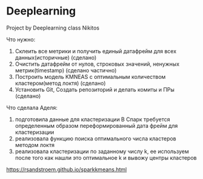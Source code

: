 # Deeplearning
Project by Deeplearning class Nikitos

Что нужно:
1. Склеить все метрики и получить единый датафрейм для всех данных(историчные) (сделано)
2. Очистить датафрейм от нулов, строковых значений, ненужных метрик(timestamp) (сделано частично)
3. Построить модель KMNEAS с оптимальным количеством кластером(метод локтя) (сделано)
4. Установить Git, Создать репозиторий и делать комиты и ПРы (сделано)

Что сделала Аделя:
1) подготовила данные для кластеризации
В Спарк требуется определенным образом переформированный дата фрейм для кластеризации
2) реализовала функцию поиска оптимального числа кластеров методом локтя
3) реализовала кластеризации по заданному числу k, ее используем после того как нашли 
это оптимальное k и вывожу центры кластеров

https://rsandstroem.github.io/sparkkmeans.html
